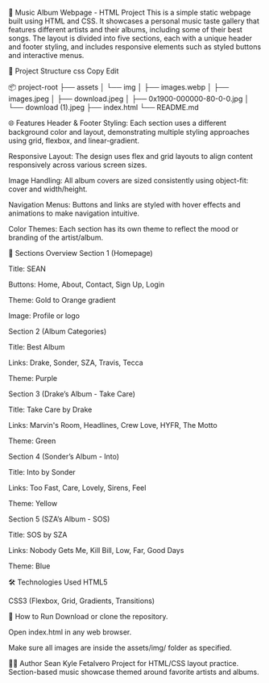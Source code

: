 🎵 Music Album Webpage - HTML Project
This is a simple static webpage built using HTML and CSS. It showcases a personal music taste gallery that features different artists and their albums, including some of their best songs. The layout is divided into five sections, each with a unique header and footer styling, and includes responsive elements such as styled buttons and interactive menus.

📁 Project Structure
css
Copy
Edit

📦 project-root
├── assets
│   └── img
│       ├── images.webp
│       ├── images.jpeg
│       ├── download.jpeg
│       ├── 0x1900-000000-80-0-0.jpg
│       └── download (1).jpeg
├── index.html
└── README.md

🌐 Features
Header & Footer Styling: Each section uses a different background color and layout, demonstrating multiple styling approaches using grid, flexbox, and linear-gradient.

Responsive Layout: The design uses flex and grid layouts to align content responsively across various screen sizes.

Image Handling: All album covers are sized consistently using object-fit: cover and width/height.

Navigation Menus: Buttons and links are styled with hover effects and animations to make navigation intuitive.

Color Themes: Each section has its own theme to reflect the mood or branding of the artist/album.

📸 Sections Overview
Section 1 (Homepage)

Title: SEAN

Buttons: Home, About, Contact, Sign Up, Login

Theme: Gold to Orange gradient

Image: Profile or logo

Section 2 (Album Categories)

Title: Best Album

Links: Drake, Sonder, SZA, Travis, Tecca

Theme: Purple

Section 3 (Drake’s Album - Take Care)

Title: Take Care by Drake

Links: Marvin's Room, Headlines, Crew Love, HYFR, The Motto

Theme: Green

Section 4 (Sonder’s Album - Into)

Title: Into by Sonder

Links: Too Fast, Care, Lovely, Sirens, Feel

Theme: Yellow

Section 5 (SZA’s Album - SOS)

Title: SOS by SZA

Links: Nobody Gets Me, Kill Bill, Low, Far, Good Days

Theme: Blue

🛠 Technologies Used
HTML5

CSS3 (Flexbox, Grid, Gradients, Transitions)

📌 How to Run
Download or clone the repository.

Open index.html in any web browser.

Make sure all images are inside the assets/img/ folder as specified.

🙋‍♂️ Author
Sean Kyle Fetalvero
Project for HTML/CSS layout practice. Section-based music showcase themed around favorite artists and albums.